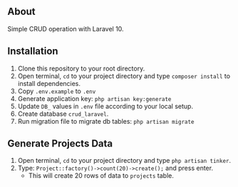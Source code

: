 ## About
Simple CRUD operation with Laravel 10.

## Installation
1. Clone this repository to your root directory.
2. Open terminal, `cd` to your project directory and type `composer install` to install dependencies.
3. Copy `.env.example` to `.env`
4. Generate application key: `php artisan key:generate`
5. Update `DB_` values in `.env` file according to your local setup.
6. Create database `crud_laravel`.
7. Run migration file to migrate db tables: `php artisan migrate`

## Generate Projects Data
1. Open terminal, `cd` to your project directory and type `php artisan tinker`.
2. Type: `Project::factory()->count(20)->create();` and press enter.
    - This will create 20 rows of data to `projects` table.
